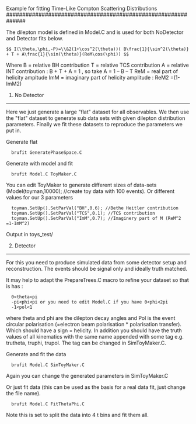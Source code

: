 Example for fitting Time-Like Compton Scattering Distributions
##############################################################

The dilepton model is defined in Model.C and is used for both NoDetector
and Detector fits below.

    $$ I(\theta,\phi,-P)=\\&2(1+\cos^2(\theta))( B\frac{1}{\sin^2(\theta)} + T + A\frac{1}{\sin(\theta)}(ReM\cos(\phi)) $$
    
Where 	B = relative BH contribution
		T = relative TCS contribution
		A = relative INT contribution : B + T + A = 1 , so take A = 1 – B – T 
		ReM = real part of helicity ampltude
		ImM = imaginary part of helicity amplitude : ReM2  =(1- ImM2)

1) No Detector
**************

   Here we just generate a large "flat" dataset for all observables.
   We then use the "flat" dataset to generate sub data sets with given
   dilepton distribution parameters.
   Finally we fit these datasets to reproduce the parameters we put in.


Generate flat

      brufit GeneratePhaseSpace.C

Generate with model and fit

      brufit Model.C ToyMaker.C

You can edit ToyMaker to generate different sizes of data-sets (Model(toyman,10000); //create toy data with 100 events).
Or different values for our 3 parameters

      toyman.SetUp().SetParVal("BH",0.6); //Bethe Heitler contribution
      toyman.SetUp().SetParVal("TCS",0.1); //TCS contribution
      toyman.SetUp().SetParVal("ImM",0.7); //Imaginery part of M (ReM^2 =1-ImM^2)

Output in toys_test/


2) Detector
***********

For this you need to produce simulated data from some detector setup and reconstruction.
The events should be signal only and ideally truth matched.

It may help to adapt the PrepareTrees.C macro to refine your dataset so that is has :

      0<theta<pi
      -pi<phi<pi or you need to edit Model.C if you have 0<phi<2pi
      -1<pol<1

where theta and phi are the dilepton decay angles and Pol is the event circular polarisation
(=electron beam polarisation * polarisation transfer). Which should have a sign = helicity.
In addition you should have the truth values of all kinematics with the same name appended with some tag
e.g. trutheta, truphi, trupol. The tag can be changed in SimToyMaker.C.

Generate and fit the data

      brufit Model.C SimToyMaker.C

Again you can change the generated parameters in SimToyMaker.C

Or just fit data (this can be used as the basis for a real data fit, just change the file name).

      brufit Model.C FitThetaPhi.C

Note this is set to split the data into 4 t bins and fit them all.

